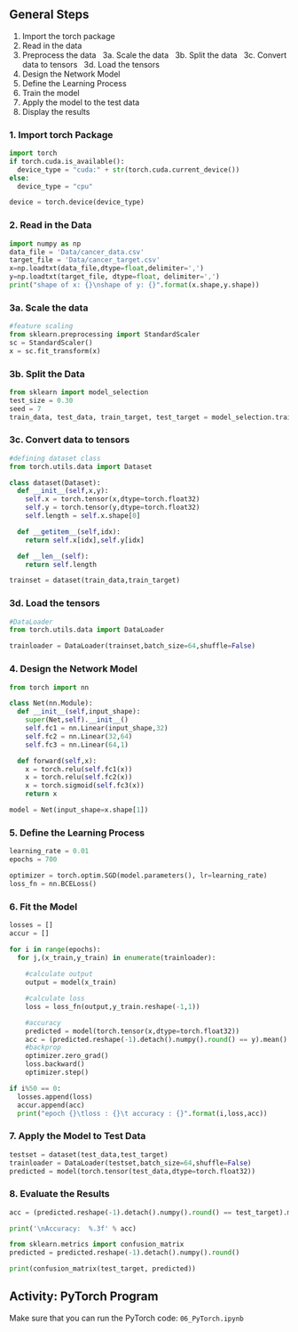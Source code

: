 ## General Steps
1. Import the torch package
2. Read in the data
3. Preprocess the data
&nbsp; 3a. Scale the data
&nbsp; 3b. Split the data
&nbsp; 3c. Convert data to tensors
&nbsp; 3d. Load the tensors
4. Design the Network Model
5. Define the Learning Process
6. Train the model
7. Apply the model to the test data
8. Display the results

### 1. Import torch Package
```python
import torch
if torch.cuda.is_available():
  device_type = "cuda:" + str(torch.cuda.current_device())
else:
  device_type = "cpu"

device = torch.device(device_type)
```

### 2. Read in the Data
```python
import numpy as np
data_file = 'Data/cancer_data.csv'
target_file = 'Data/cancer_target.csv'
x=np.loadtxt(data_file,dtype=float,delimiter=',')
y=np.loadtxt(target_file, dtype=float, delimiter=',')
print("shape of x: {}\nshape of y: {}".format(x.shape,y.shape))
```

### 3a. Scale the data
```python
#feature scaling
from sklearn.preprocessing import StandardScaler
sc = StandardScaler()
x = sc.fit_transform(x)
```

### 3b. Split the Data
```python
from sklearn import model_selection
test_size = 0.30
seed = 7
train_data, test_data, train_target, test_target = model_selection.train_test_split(x, y, test_size=test_size, random_state=seed)
```

### 3c. Convert data to tensors
```python
#defining dataset class
from torch.utils.data import Dataset

class dataset(Dataset):
  def __init__(self,x,y):
    self.x = torch.tensor(x,dtype=torch.float32)
    self.y = torch.tensor(y,dtype=torch.float32)
    self.length = self.x.shape[0]

  def __getitem__(self,idx):
    return self.x[idx],self.y[idx]

  def __len__(self):
    return self.length

trainset = dataset(train_data,train_target)
```

### 3d. Load the tensors
```python
#DataLoader
from torch.utils.data import DataLoader

trainloader = DataLoader(trainset,batch_size=64,shuffle=False)
```

### 4. Design the Network Model
```python
from torch import nn

class Net(nn.Module):
  def __init__(self,input_shape):
    super(Net,self).__init__()
    self.fc1 = nn.Linear(input_shape,32)
    self.fc2 = nn.Linear(32,64)
    self.fc3 = nn.Linear(64,1)

  def forward(self,x):
    x = torch.relu(self.fc1(x))
    x = torch.relu(self.fc2(x))
    x = torch.sigmoid(self.fc3(x))
    return x

model = Net(input_shape=x.shape[1])
```

### 5. Define the Learning Process
```python
learning_rate = 0.01
epochs = 700

optimizer = torch.optim.SGD(model.parameters(), lr=learning_rate)
loss_fn = nn.BCELoss()
```

### 6. Fit the Model
```python
losses = []
accur = []

for i in range(epochs):
  for j,(x_train,y_train) in enumerate(trainloader):
    
    #calculate output
    output = model(x_train)

    #calculate loss
    loss = loss_fn(output,y_train.reshape(-1,1))

    #accuracy
    predicted = model(torch.tensor(x,dtype=torch.float32))
    acc = (predicted.reshape(-1).detach().numpy().round() == y).mean()
    #backprop
    optimizer.zero_grad()
    loss.backward()
    optimizer.step()

if i%50 == 0:
  losses.append(loss)
  accur.append(acc)
  print("epoch {}\tloss : {}\t accuracy : {}".format(i,loss,acc))
```

### 7. Apply the Model to Test Data
```python
testset = dataset(test_data,test_target)
trainloader = DataLoader(testset,batch_size=64,shuffle=False)
predicted = model(torch.tensor(test_data,dtype=torch.float32))
```

### 8. Evaluate the Results
```python
acc = (predicted.reshape(-1).detach().numpy().round() == test_target).mean()

print('\nAccuracy:  %.3f' % acc)

from sklearn.metrics import confusion_matrix
predicted = predicted.reshape(-1).detach().numpy().round()

print(confusion_matrix(test_target, predicted))
```


## Activity:  PyTorch Program

Make sure that you can run the PyTorch code: `06_PyTorch.ipynb`


